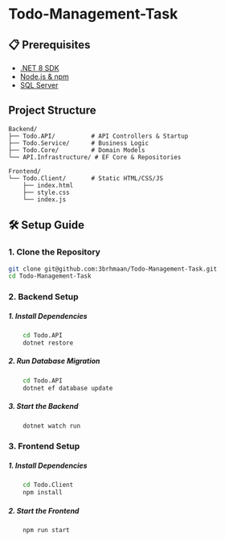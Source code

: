 # Todo-Management-Task

## 📋 Prerequisites

- [.NET 8 SDK](https://dotnet.microsoft.com/download)
- [Node.js & npm](https://nodejs.org/)
- [SQL Server](https://www.microsoft.com/en-us/sql-server/)

## Project Structure

    Backend/
    ├── Todo.API/          # API Controllers & Startup
    ├── Todo.Service/      # Business Logic
    ├── Todo.Core/         # Domain Models
    └── API.Infrastructure/ # EF Core & Repositories

    Frontend/
    └── Todo.Client/       # Static HTML/CSS/JS
        ├── index.html
        ├── style.css
        └── index.js

## 🛠 Setup Guide

### 1. Clone the Repository

```bash
git clone git@github.com:3brhmaan/Todo-Management-Task.git
cd Todo-Management-Task
```

### 2. Backend Setup

##### 1. Install Dependencies

```bash
    cd Todo.API
    dotnet restore
```

##### 2. Run Database Migration

```bash
    cd Todo.API
    dotnet ef database update
```

##### 3. Start the Backend

```bash
    dotnet watch run
```

### 3. Frontend Setup

##### 1. Install Dependencies

```bash
    cd Todo.Client
    npm install
```

##### 2. Start the Frontend

```bash
    npm run start
```

